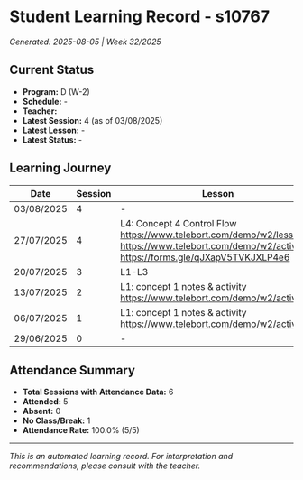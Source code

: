 # Student Learning Record - s10767
*Generated: 2025-08-05 | Week 32/2025*

## Current Status
- **Program:** D (W-2)
- **Schedule:**  -
- **Teacher:** 
- **Latest Session:** 4 (as of 03/08/2025)
- **Latest Lesson:** -
- **Latest Status:** -

## Learning Journey
| Date | Session | Lesson | Attendance | Progress |
|------|---------|--------|------------|----------|
| 03/08/2025 | 4 | - | - | - |
| 27/07/2025 | 4 | L4: Concept 4 Control Flow https://www.telebort.com/demo/w2/lesson/4  https://www.telebort.com/demo/w2/activity/4 https://forms.gle/qJXapV5TVKJXLP4e6  | Soumiya | In Progress |
| 20/07/2025 | 3 | L1-L3 | Soumiya | Completed |
| 13/07/2025 | 2 | L1: concept 1 notes & activity https://www.telebort.com/demo/w2/activity/1  | Soumiya | Completed |
| 06/07/2025 | 1 | L1: concept 1 notes & activity https://www.telebort.com/demo/w2/activity/1  | Soumiya | In Progress |
| 29/06/2025 | 0 | - | No Class | - |

## Attendance Summary
- **Total Sessions with Attendance Data:** 6
- **Attended:** 5
- **Absent:** 0
- **No Class/Break:** 1
- **Attendance Rate:** 100.0% (5/5)

---
*This is an automated learning record. For interpretation and recommendations, please consult with the teacher.*